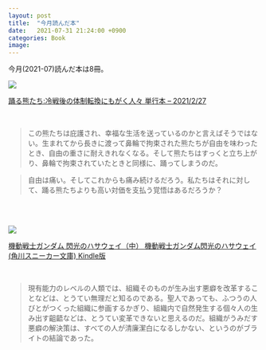 ```yaml
---
layout: post
title:  "今月読んだ本"
date:   2021-07-31 21:24:00 +0900
categories: Book
image: 
---
```

今月(2021-07)読んだ本は8冊。<br>


<p><a href="https://www.amazon.co.jp/dp/4560098239?&linkCode=li2&tag=peipeipe-22&linkId=0e2645ccab71318962b574a85b24352a&language=ja_JP&ref_=as_li_ss_il" target="_blank" rel="nofollow"><img border="0" src="https://m.media-amazon.com/images/I/51XE8GZPlRL._SL160_.jpg" ></a><img src="https://ir-jp.amazon-adsystem.com/e/ir?t=peipeipe-22&language=ja_JP&l=li2&o=9&a=4560098239" width="1" height="1" border="0" alt="" style="border:none !important; margin:0px !important;" /></p> <p><a href="https://www.amazon.co.jp/dp/4560098239?&linkCode=li2&tag=peipeipe-22&linkId=0e2645ccab71318962b574a85b24352a&language=ja_JP&ref_=as_li_ss_il" target="_blank" rel="nofollow">踊る熊たち:冷戦後の体制転換にもがく人々 単行本 – 2021/2/27</a></p>
<br/>
<blockquote>
この熊たちは庇護され、幸福な生活を送っているのかと言えばそうではない。生まれてから長きに渡って鼻輪で拘束された熊たちが自由を味わったとき、自由の重さに耐えきれなくなる。そして熊たちはすっくと立ち上がり、鼻輪で拘束されていたときと同様に、踊ってしまうのだ。
</blockquote>

<blockquote>
自由は痛い。そしてこれからも痛み続けるだろう。私たちはそれに対して、踊る熊たちよりも高い対価を支払う覚悟はあるだろうか？
</blockquote>
<br/>
<br/>
<p><a href="https://www.amazon.co.jp/dp/B00GZMBUFG?&linkCode=li2&tag=peipeipe-22&linkId=83a3cc5f34e235745c00f989f7ea7991&language=ja_JP&ref_=as_li_ss_il" target="_blank" rel="nofollow"><img border="0" src="https://m.media-amazon.com/images/I/61fsgG+Eo7L._SL160_.jpg" ></a><img src="https://ir-jp.amazon-adsystem.com/e/ir?t=peipeipe-22&language=ja_JP&l=li2&o=9&a=B00GZMBUFG" width="1" height="1" border="0" alt="" style="border:none !important; margin:0px !important;" /></p> <p><a href="https://www.amazon.co.jp/dp/B00GZMBUFG?&linkCode=li2&tag=peipeipe-22&linkId=83a3cc5f34e235745c00f989f7ea7991&language=ja_JP&ref_=as_li_ss_il" target="_blank" rel="nofollow">機動戦士ガンダム 閃光のハサウェイ（中） 機動戦士ガンダム閃光のハサウェイ (角川スニーカー文庫) Kindle版</a></p>
<br/>
<blockquote>
現有能力のレベルの人類では、組織そのものが生み出す悪癖を改革することなどは、とうてい無理だと知るのである。聖人であっても、ふつうの人びとがつくった組織に参画するかぎり、組織内で自然発生する個々人の生み出す齟齬などは、とうてい変革できないと思えるのだ。組織がうみだす悪癖の解決策は、すべての人が清廉潔白になるしかない、というのがブライトの結論であった。
</blockquote>
